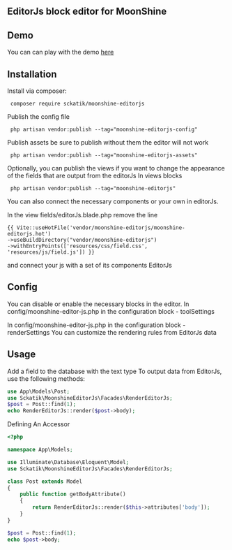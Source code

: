 ## EditorJs block editor for MoonShine

## Demo

You can can play with the demo [here](https://editorjs.io/)

## Installation

Install via composer:

```
 composer require sckatik/moonshine-editorjs
```

Publish the config file

```
 php artisan vendor:publish --tag="moonshine-editorjs-config"
```

Publish assets be sure to publish without them the editor will not work

```
 php artisan vendor:publish --tag="moonshine-editorjs-assets"
```

Optionally, you can publish the views if you want to change the appearance of the fields that are output from the
editorJs
In views blocks

```
 php artisan vendor:publish --tag="moonshine-editorjs"
```

You can also connect the necessary components or your own in editorJs.

In the view fields/editorJs.blade.php remove the line

```
{{ Vite::useHotFile('vendor/moonshine-editorjs/moonshine-editorjs.hot')
->useBuildDirectory("vendor/moonshine-editorjs")
->withEntryPoints(['resources/css/field.css', 'resources/js/field.js']) }}
```

and connect your js with a set of its components EditorJs

## Config

You can disable or enable the necessary blocks in the editor.
In config/moonshine-editor-js.php in the configuration block - toolSettings

In config/moonshine-editor-js.php in the configuration block - renderSettings You can customize the rendering rules from
EditorJs data

## Usage

Add a field to the database with the text type
To output data from EditorJs, use the following methods:

```php
use App\Models\Post;
use Sckatik\MoonshineEditorJs\Facades\RenderEditorJs;
$post = Post::find(1);
echo RenderEditorJs::render($post->body);
```

Defining An Accessor

```php
<?php

namespace App\Models;

use Illuminate\Database\Eloquent\Model;
use Sckatik\MoonshineEditorJs\Facades\RenderEditorJs;

class Post extends Model
{
    public function getBodyAttribute()
    {
        return RenderEditorJs::render($this->attributes['body']);
    }
}

$post = Post::find(1);
echo $post->body;
```
